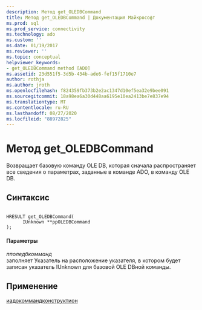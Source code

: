 ```yaml
---
description: Метод get_OLEDBCommand
title: Метод get_OLEDBCommand | Документация Майкрософт
ms.prod: sql
ms.prod_service: connectivity
ms.technology: ado
ms.custom: ''
ms.date: 01/19/2017
ms.reviewer: ''
ms.topic: conceptual
helpviewer_keywords:
- get_OLEDBCommand method [ADO]
ms.assetid: 23d551f5-3d5b-434b-ade6-fef15f1710e7
author: rothja
ms.author: jroth
ms.openlocfilehash: f824359fb373b2e2ac1347d10ef5ea32e9bee091
ms.sourcegitcommit: 18a98ea6a30d448aa6195e10ea2413be7e837e94
ms.translationtype: MT
ms.contentlocale: ru-RU
ms.lasthandoff: 08/27/2020
ms.locfileid: "88972825"
---
```

# <a name="get_oledbcommand-method"></a>Метод get_OLEDBCommand
Возвращает базовую команду OLE DB, которая сначала распространяет все сведения о параметрах, заданные в команде ADO, в команду OLE DB.  
  
## <a name="syntax"></a>Синтаксис  
  
```  
  
HRESULT get_OLEDBCommand(  
      IUnknown **ppOLEDBCommand  
);  
```  
  
#### <a name="parameters"></a>Параметры  
 *пполедбкомманд*  
 заполняет Указатель на расположение указателя, в котором будет записан указатель IUnknown для базовой OLE DBной команды.  
  
## <a name="applies-to"></a>Применение  
 [иадокоммандконструктион](/previous-versions/windows/desktop/aa965677(v=vs.85))